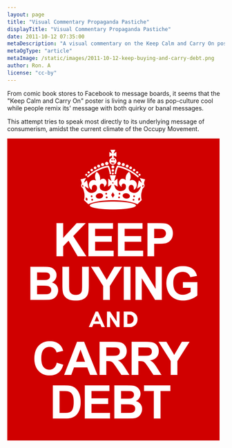 ```yaml
---
layout: page
title: "Visual Commentary Propaganda Pastiche"
displayTitle: "Visual Commentary Propaganda Pastiche"
date: 2011-10-12 07:35:00
metaDescription: "A visual commentary on the Keep Calm and Carry On poster"
metaOgType: "article"
metaImage: /static/images/2011-10-12-keep-buying-and-carry-debt.png
author: Ron. A
license: "cc-by"
---
```


From comic book stores to Facebook to message boards, it seems that the "Keep
Calm and Carry On" poster is living a new life as pop-culture cool while
people remix its' message with both quirky or banal messages.

This attempt tries to speak most directly to its underlying message of
consumerism, amidst the current climate of the Occupy Movement.

![Keep Buying and Carry Debt](/static/images/2011-10-12-keep-buying-and-carry-debt.png)
